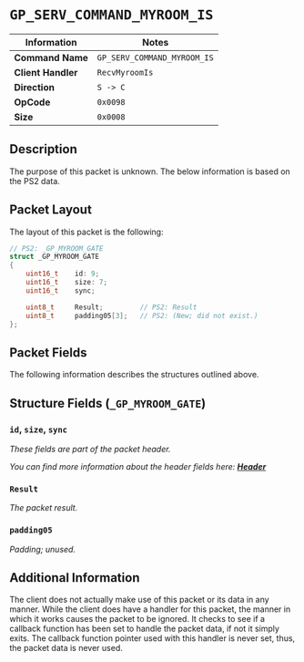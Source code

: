# `GP_SERV_COMMAND_MYROOM_IS`

| Information               | Notes |
|---                        |---    |
| **Command Name**          | `GP_SERV_COMMAND_MYROOM_IS` |
| **Client Handler**        | `RecvMyroomIs` |
| **Direction**             | `S -> C` |
| **OpCode**                | `0x0098` |
| **Size**                  | `0x0008` |

## Description

The purpose of this packet is unknown. The below information is based on the PS2 data.

## Packet Layout

The layout of this packet is the following:

```cpp
// PS2: _GP_MYROOM_GATE
struct _GP_MYROOM_GATE
{
    uint16_t    id: 9;
    uint16_t    size: 7;
    uint16_t    sync;

    uint8_t     Result;         // PS2: Result
    uint8_t     padding05[3];   // PS2: (New; did not exist.)
};
```

## Packet Fields

The following information describes the structures outlined above.

## Structure Fields (`_GP_MYROOM_GATE`)

### `id`, `size`, `sync`

_These fields are part of the packet header._

_You can find more information about the header fields here: [**Header**](/world/HEADER.md)_

### `Result`

_The packet result._

### `padding05`

_Padding; unused._

## Additional Information

The client does not actually make use of this packet or its data in any manner. While the client does have a handler for this packet, the manner in which it works causes the packet to be ignored. It checks to see if a callback function has been set to handle the packet data, if not it simply exits. The callback function pointer used with this handler is never set, thus, the packet data is never used.
